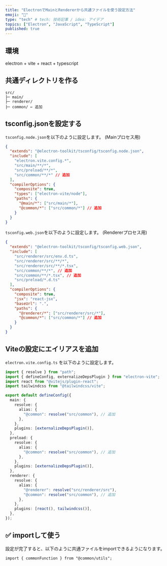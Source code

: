```yaml
---
title: "ElectronでMainとRendererから共通ファイルを使う設定方法"
emoji: "🐷"
type: "tech" # tech: 技術記事 / idea: アイデア
topics: ["Electron", "JavaScript", "TypeScript"]
published: true
---
```


## 環境

electron + vite + react + typescript

## 共通ディレクトリを作る

```tree
src/
├─ main/
├─ renderer/
├─ common/ ← 追加

```

## tsconfig.jsonを設定する

`tsconfig.node.json`を以下のように設定します。 (Mainプロセス用)

```json
{
  "extends": "@electron-toolkit/tsconfig/tsconfig.node.json",
  "include": [
    "electron.vite.config.*",
    "src/main/**/*",
    "src/preload/**/*",
    "src/common/**/*" // 追加
  ],
  "compilerOptions": {
    "composite": true,
    "types": ["electron-vite/node"],
    "paths": {
      "@main/*": ["src/main/*"],
      "@common/*": ["src/common/*"] // 追加
    }
  }
}
```

`tsconfig.web.json`を以下のように設定します。 (Rendererプロセス用)

```json
{
  "extends": "@electron-toolkit/tsconfig/tsconfig.web.json",
  "include": [
    "src/renderer/src/env.d.ts",
    "src/renderer/src/**/*",
    "src/renderer/src/**/*.tsx",
    "src/common/**/*", // 追加
    "src/common/**/*.tsx", // 追加
    "src/preload/*.d.ts"
  ],
  "compilerOptions": {
    "composite": true,
    "jsx": "react-jsx",
    "baseUrl": ".",
    "paths": {
      "@renderer/*": ["src/renderer/src/*"],
      "@common/*": ["src/common/*"] // 追加
    }
  }
}
```

## Viteの設定にエイリアスを追加

`electron.vite.config.ts` を以下のように設定します。

```typescript
import { resolve } from "path";
import { defineConfig, externalizeDepsPlugin } from "electron-vite";
import react from "@vitejs/plugin-react";
import tailwindcss from "@tailwindcss/vite";

export default defineConfig({
  main: {
    resolve: {
      alias: {
        "@common": resolve("src/common"), // 追加
      },
    },
    plugins: [externalizeDepsPlugin()],
  },
  preload: {
    resolve: {
      alias: {
        "@common": resolve("src/common"), // 追加
      },
    },
    plugins: [externalizeDepsPlugin()],
  },
  renderer: {
    resolve: {
      alias: {
        "@renderer": resolve("src/renderer/src"),
        "@common": resolve("src/common"), // 追加
      },
    },
    plugins: [react(), tailwindcss()],
  },
});
```

## ✅ importして使う

設定が完了すると、以下のように共通ファイルをimportできるようになります。

```tsx
import { commonFunction } from "@common/utils";
```

